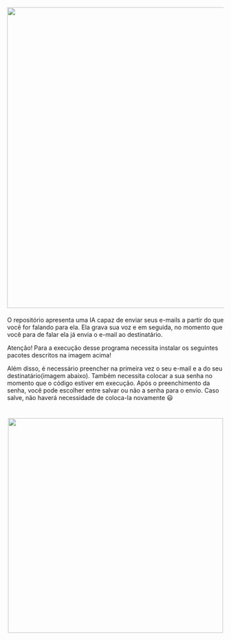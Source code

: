 <h1 align="center">
<img src="https://github.com/keziacamposcs/IA_emailPython/blob/main/Imagens/IA_assistentemail.png" width="700"> 
</h1>
O repositório apresenta uma IA capaz de enviar seus e-mails a partir do que você for falando para ela.
Ela grava sua voz e em seguida, no momento que você para de falar ela já envia o e-mail ao destinatário. 


Atenção!
Para a execução desse programa necessita instalar os seguintes pacotes descritos na imagem acima!

Além disso, é necessário preencher na primeira vez o seu e-mail e a do seu destinatário(imagem abaixo). Também necessita colocar a sua senha no momento que o código estiver em execução.
Após o preenchimento da senha, você pode escolher entre salvar ou não a senha para o envio.
Caso salve, não haverá necessidade de coloca-la novamente :smiley:	
<h1 align="center">
<img src="https://github.com/keziacamposcs/IA_emailPython/blob/main/Imagens/Aviso.PNG" width="500"> 
</h1>
